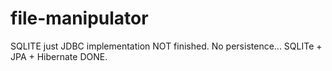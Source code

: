 # file-manipulator

SQLITE just JDBC implementation NOT finished. No persistence...
SQLITe + JPA + Hibernate DONE.